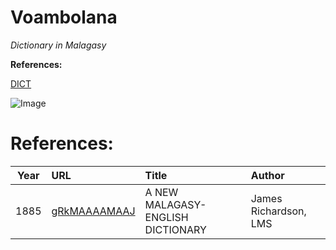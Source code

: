 # Voambolana 

_Dictionary in Malagasy_


**References:**

[DICT](https://en.wikipedia.org/wiki/DICT) 

![Image](src)


# References:
| Year | URL                                                             |  Title                                      | Author               |
|------|:----------------------------------------------------------------|:--------------------------------------------|:----------------------|
| 1885 | [gRkMAAAAMAAJ](https://books.google.ca/books?id=gRkMAAAAMAAJ)   |    A NEW MALAGASY-ENGLISH DICTIONARY        | James Richardson, LMS |

